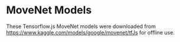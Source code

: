 # MoveNet Models
These Tensorflow.js MoveNet models were downloaded from https://www.kaggle.com/models/google/movenet/tfJs for offline use.
